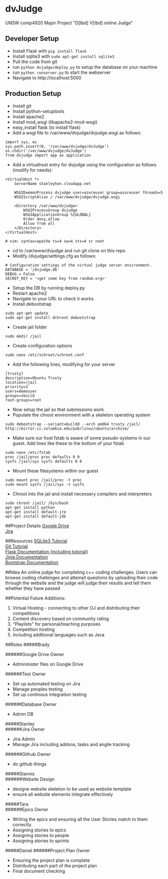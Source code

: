 # dvJudge
UNSW comp4920 Major Project "D[tbd] V[tbd] online Judge"

## Developer Setup
  - Install Flask with ```pip install flask```
  - Install sqlite3 with ```sudo apt-get install sqlite3```
  - Pull the code from git
  - run `python dvjudge/deploy.py` to setup the database on your machine
  - run `python runserver.py` to start the webserver
  - Navigate to http://localhost:5000

## Production Setup
  - Install git
  - Install python-setuptools
  - Install apache2
  - Install mod_wsgi (libapache2-mod-wsgi)
  - easy_install flask (to install flask)
  - Add a wsgi file to /var/www/dvjudge/dvjudge.wsgi as follows:
```
import sys, os
sys.path.insert(0, '/var/www/dvjudge/dvJudge')
os.chdir('/var/www/dvjudge/dvJudge')
from dvjudge import app as application
```
  - Add a virtualhost entry for dvjudge using the configuration as follows (modify for needs):
```
<VirtualHost *>
    ServerName stanleyhon.cloudapp.net

    WSGIDaemonProcess dvjudge user=azureuser group=azureuser threads=5
    WSGIScriptAlias / /var/www/dvjudge/dvjudge.wsgi

    <Directory /var/www/dvjudge>
        WSGIProcessGroup dvjudge 
        WSGIApplicationGroup %{GLOBAL}
        Order deny,allow
        Allow from all
    </Directory>
</VirtualHost>

# vim: syntax=apache ts=4 sw=4 sts=4 sr noet
```
  - cd to /var/www/dvjudge and run git clone on this repo
  - Modify /dvjudge/settings.cfg as follows:
```
# Configuration settings of the virtual judge server environment.
DATABASE = '/dvjudge.db'
DEBUG = False
SECRET_KEY = '<get some key from random.org>'
```
  - Setup the DB by running deploy.py
  - Restart apache2
  - Navigate to your URL to check it works.
  - Install debootstrap
  ```
  sudo apt-get update
  sudo apt-get install dchroot debootstrap
  ```
  - Create jail folder
  ```
  sudo mkdir /jail
  ```
  - Create configuration options
  ```
  sudo nano /etc/schroot/schroot.conf
  ```
  - Add the following lines, modifying for your server
  ```
  [trusty]
  description=Ubuntu Trusty
  location=/jail
  priority=3
  users=demouser
  groups=sbuild
  root-groups=root
  
  ```
- Now setup the jail so that submissions work
- Populate the chroot environment with a skeleton operating system
```
sudo debootstrap --variant=buildd --arch amd64 trusty /jail/ http://mirror.cc.columbia.edu/pub/linux/ubuntu/archive/
```
- Make sure our host fstab is aware of some pseudo-systems in our guest. Add lines like these to the bottom of your fstab
```
sudo nano /etc/fstab
proc /jail/proc proc defaults 0 0
sysfs /jail/sys sysfs defaults 0 0
```
- Mount these filesystems within our guest
```
sudo mount proc /jail/proc -t proc
sudo mount sysfs /jail/sys -t sysfs
```
- Chroot into the jail and install necessery compilers and interpreters
```
sudo chroot /jail/ /bin/bash
apt-get install python
apt-get install default-jre
apt-get install default-jdk
```
##Project Details
[Google Drive](https://drive.google.com/drive/folders/0BxD6wDvDG5hRfklTaUxrM0VNV2pqcm9sazFiNjhHQ3paSHRNN3JnODlLazU2d3B1Yjh6WDA)  
[Jira](https://dvjudge.atlassian.net/projects/DVJ/summary)

##Resources
[SQLite3 Tutorial](http://www.tutorialspoint.com/sqlite/index.htm)  
[Git Tutorial](https://www.atlassian.com/git/)  
[Flask Documentation (including tutorial)](http://flask.pocoo.org/docs/0.10/)  
[Jinja Documentation](http://jinja.pocoo.org/docs/dev/templates/)  
[Bootstrap Documentation](http://getbootstrap.com/css/)  

##Idea
An online judge for completing c++ coding challenges. Users can browse coding challenges and attempt questions by uploading their code through the website and the judge will judge their resutls and tell them whether they have passed

##Potential Future Additions:
1. Virtual Hosting - connecting to other OJ and distributing their competitions
2. Content discovery based on community rating
3. "Playlists" for personal/teaching purposes
4. Competition hosting
5. Including additional languages such as Java

##Roles
#####Brady

######Google Drive Owner  
  * Admininister files on Google Drive  

######Test Owner  
  * Set up automated testing on Jira
  * Manage peoples testing
  * Set up continous integration testing

######Database Owner
  * Admin DB
	
#####Stanley	
######Jira Owner
  * Jira Admin
  * Manage Jira including addons, tasks and angile tracking  

######Github Owner
  * do github things
	
#####Stannis	
######Website Design
  * designe website skeleton to be used as website template
  * ensure all website elements integrate effectively
	
#####Tara	
######Epics Owner
  * Writing the epics and ensuring all the User Stories match to them correctly
  * Assigning stories to epics
  * Assigning stories to people
  * Assigning stories to sprints
	
#####Daniel	
######Project Plan Owner
  * Ensuring the project plan is complete
  * Distributing each part of the project plan
  * Final document checking
